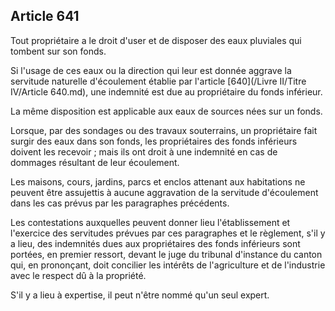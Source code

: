 Article 641
----
Tout propriétaire a le droit d'user et de disposer des eaux pluviales qui
tombent sur son fonds.

Si l'usage de ces eaux ou la direction qui leur est donnée aggrave la servitude
naturelle d'écoulement établie par l'article [640](/Livre II/Titre IV/Article 640.md), une indemnité est due au
propriétaire du fonds inférieur.

La même disposition est applicable aux eaux de sources nées sur un fonds.

Lorsque, par des sondages ou des travaux souterrains, un propriétaire fait
surgir des eaux dans son fonds, les propriétaires des fonds inférieurs doivent
les recevoir ; mais ils ont droit à une indemnité en cas de dommages résultant
de leur écoulement.

Les maisons, cours, jardins, parcs et enclos attenant aux habitations ne peuvent
être assujettis à aucune aggravation de la servitude d'écoulement dans les cas
prévus par les paragraphes précédents.

Les contestations auxquelles peuvent donner lieu l'établissement et l'exercice
des servitudes prévues par ces paragraphes et le règlement, s'il y a lieu, des
indemnités dues aux propriétaires des fonds inférieurs sont portées, en premier
ressort, devant le juge du tribunal d'instance du canton qui, en prononçant,
doit concilier les intérêts de l'agriculture et de l'industrie avec le respect
dû à la propriété.

S'il y a lieu à expertise, il peut n'être nommé qu'un seul expert.
